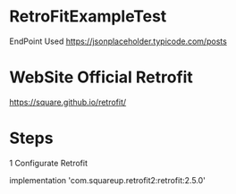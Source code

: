 # RetroFitExampleTest


EndPoint Used
https://jsonplaceholder.typicode.com/posts

# WebSite Official Retrofit 
https://square.github.io/retrofit/

# Steps
1 Configurate Retrofit

implementation 'com.squareup.retrofit2:retrofit:2.5.0'


